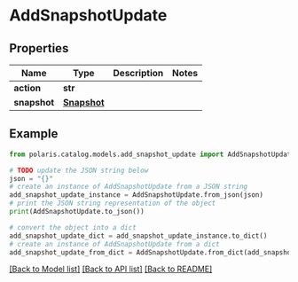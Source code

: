 <!--

 Copyright (c) 2024 Snowflake Computing Inc.
 
 Licensed under the Apache License, Version 2.0 (the "License");
 you may not use this file except in compliance with the License.
 You may obtain a copy of the License at
 
      http://www.apache.org/licenses/LICENSE-2.0
 
 Unless required by applicable law or agreed to in writing, software
 distributed under the License is distributed on an "AS IS" BASIS,
 WITHOUT WARRANTIES OR CONDITIONS OF ANY KIND, either express or implied.
 See the License for the specific language governing permissions and
 limitations under the License.

-->
# AddSnapshotUpdate

## Properties

Name | Type | Description | Notes
------------ | ------------- | ------------- | -------------
**action** | **str** |  | 
**snapshot** | [**Snapshot**](Snapshot.md) |  | 

## Example

```python
from polaris.catalog.models.add_snapshot_update import AddSnapshotUpdate

# TODO update the JSON string below
json = "{}"
# create an instance of AddSnapshotUpdate from a JSON string
add_snapshot_update_instance = AddSnapshotUpdate.from_json(json)
# print the JSON string representation of the object
print(AddSnapshotUpdate.to_json())

# convert the object into a dict
add_snapshot_update_dict = add_snapshot_update_instance.to_dict()
# create an instance of AddSnapshotUpdate from a dict
add_snapshot_update_from_dict = AddSnapshotUpdate.from_dict(add_snapshot_update_dict)
```
[[Back to Model list]](../README.md#documentation-for-models) [[Back to API list]](../README.md#documentation-for-api-endpoints) [[Back to README]](../README.md)


